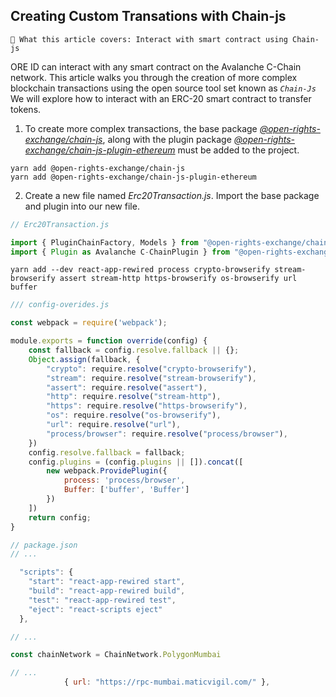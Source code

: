 ## Creating Custom Transations with Chain-js

```text
📢 What this article covers: Interact with smart contract using Chain-js
```

ORE ID can interact with any smart contract on the Avalanche C-Chain network. This article walks you through the creation of more complex blockchain transactions using the open source tool set known as *```Chain-Js```*  We will explore how to interact with an ERC-20 smart contract to transfer tokens.

1. To create more complex transactions, the base package [*@open-rights-exchange/chain-js*](https://www.npmjs.com/package/@open-rights-exchange/chain-js), along with the plugin package [*@open-rights-exchange/chain-js-plugin-ethereum*](https://www.npmjs.com/package/@open-rights-exchange/chain-js-plugin-ethereum) must be added to the project.

```plaintext
yarn add @open-rights-exchange/chain-js
yarn add @open-rights-exchange/chain-js-plugin-ethereum
```

2. Create a new file named *Erc20Transaction.js*.  Import the base package and plugin into our new file.

```jsx
// Erc20Transaction.js

import { PluginChainFactory, Models } from "@open-rights-exchange/chain-js";
import { Plugin as Avalanche C-ChainPlugin } from "@open-rights-exchange/chain-js-plugin-ethereum";

```


```text
yarn add --dev react-app-rewired process crypto-browserify stream-browserify assert stream-http https-browserify os-browserify url buffer
```

```jsx
/// config-overides.js

const webpack = require('webpack');

module.exports = function override(config) {
    const fallback = config.resolve.fallback || {};
    Object.assign(fallback, {
        "crypto": require.resolve("crypto-browserify"),
        "stream": require.resolve("stream-browserify"),
        "assert": require.resolve("assert"),
        "http": require.resolve("stream-http"),
        "https": require.resolve("https-browserify"),
        "os": require.resolve("os-browserify"),
        "url": require.resolve("url"),
        "process/browser": require.resolve("process/browser"),
    })
    config.resolve.fallback = fallback;
    config.plugins = (config.plugins || []).concat([
        new webpack.ProvidePlugin({
            process: 'process/browser',
            Buffer: ['buffer', 'Buffer']
        })
    ])
    return config;
}
```

```jsx
// package.json
// ...

  "scripts": {
    "start": "react-app-rewired start",
    "build": "react-app-rewired build",
    "test": "react-app-rewired test",
    "eject": "react-scripts eject"
  },

// ...
```

```jsx
const chainNetwork = ChainNetwork.PolygonMumbai

// ...
            { url: "https://rpc-mumbai.maticvigil.com/" },
```